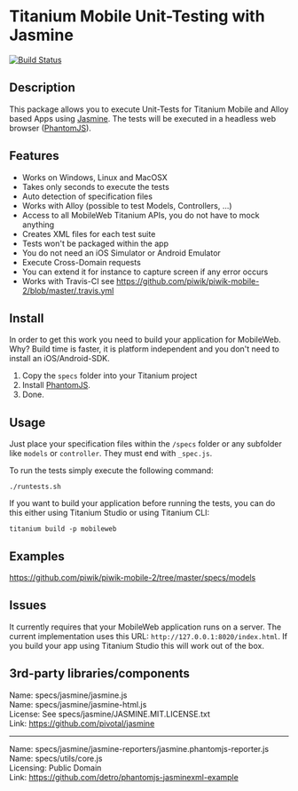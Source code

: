 # Titanium Mobile Unit-Testing with Jasmine

[![Build Status](https://travis-ci.org/tsteur/titanium-alloy-jasmine-testing-travis.png?branch=master)](https://travis-ci.org/tsteur/titanium-alloy-jasmine-testing-travis)

## Description

This package allows you to execute Unit-Tests for Titanium Mobile and Alloy based Apps using [Jasmine](http://pivotal.github.io/jasmine/). The tests will be executed in a headless web browser ([PhantomJS](http://phantomjs.org/)).

## Features

* Works on Windows, Linux and MacOSX
* Takes only seconds to execute the tests
* Auto detection of specification files
* Works with Alloy (possible to test Models, Controllers, ...)
* Access to all MobileWeb Titanium APIs, you do not have to mock anything
* Creates XML files for each test suite
* Tests won't be packaged within the app
* You do not need an iOS Simulator or Android Emulator
* Execute Cross-Domain requests
* You can extend it for instance to capture screen if any error occurs
* Works with Travis-CI see https://github.com/piwik/piwik-mobile-2/blob/master/.travis.yml

## Install

In order to get this work you need to build your application for MobileWeb. Why? Build time is faster, it is platform independent and you don't need to install an iOS/Android-SDK.

1. Copy the `specs` folder into your Titanium project
2. Install [PhantomJS](http://phantomjs.org/). 
3. Done.

## Usage

Just place your specification files within the `/specs` folder or any subfolder like `models` or `controller`. They must end with `_spec.js`.

To run the tests simply execute the following command:

`./runtests.sh`

If you want to build your application before running the tests, you can do this either using Titanium Studio or using Titanium CLI:

`titanium build -p mobileweb`

## Examples
https://github.com/piwik/piwik-mobile-2/tree/master/specs/models

## Issues 
It currently requires that your MobileWeb application runs on a server. The current implementation uses this URL: `http://127.0.0.1:8020/index.html`. If you build your app using Titanium Studio this will work out of the box.

## 3rd-party libraries/components

Name: specs/jasmine/jasmine.js<br />
Name: specs/jasmine/jasmine-html.js<br />
License: See specs/jasmine/JASMINE.MIT.LICENSE.txt<br />
Link: https://github.com/pivotal/jasmine<br />

<hr />

Name: specs/jasmine/jasmine-reporters/jasmine.phantomjs-reporter.js<br />
Name: specs/utils/core.js<br />
Licensing: Public Domain<br />
Link: https://github.com/detro/phantomjs-jasminexml-example<br />

